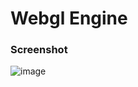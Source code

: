 # Webgl Engine

### Screenshot

![image](http://f.cl.ly/items/0i0x042T0r2B2b2n0J3X/Screen%20Shot%202014-01-17%20at%2021.36.45.png)